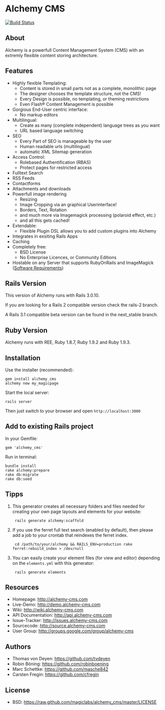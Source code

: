Alchemy CMS
===========

[![Build Status](https://secure.travis-ci.org/magiclabs/alchemy_cms.png)](http://travis-ci.org/magiclabs/alchemy_cms)

About
-----

Alchemy is a powerfull Content Management System (CMS) with an extremly flexible content storing architecture.

Features
--------

- Highly flexible Templating:
  - Content is stored in small parts not as a complete, monolithic page
  - The designer chooses the template structure, not the CMS!
  - Every Design is possible, no templating, or theming restrictions
  - Even Flash® Content Management is possible
- Gorgious End-User centric interface:
  - No markup editors
- Multilingual:
  - Create as many (complete independent) language trees as you want
  - URL based language switching
- SEO
  - Every Part of SEO is manageable by the user
  - Human readable urls (multilingual)
  - automatic XML Sitemap generation
- Access Control:
  - Rolebased Authentification (RBAS)
  - Protect pages for restricted access
- Fulltext Search
- RSS Feeds
- Contactforms
- Attachments and downloads
- Powerfull image rendering
  - Resizing
  - Image Cropping via an graphical Userinterface!
  - Borders, Text, Rotation
  - and much more via Imagemagick processing (polaroid effect, etc.)
  - and all this gets cached!
- Extendable:
  - Flexible Plugin DSL allows you to add custom plugins into Alchemy
- Integrates in exsiting Rails Apps
- Caching
- Completely free:
  - BSD License
  - No Enterprise Licences, or Community Editions
- Hostable on any Server that supports RubyOnRails and ImageMagick ([Software Requirements](https://github.com/magiclabs/alchemy/wiki/Software-Requirements))

Rails Version
-------------

This version of Alchemy runs with Rails 3.0.10.

If you are looking for a Rails 2 compatible version check the rails-2 branch.

A Rails 3.1 compatible beta version can be found in the next_stable branch.

Ruby Version
------------

Alchemy runs with REE, Ruby 1.8.7, Ruby 1.9.2 and Ruby 1.9.3.

Installation
------------

Use the installer (recommended):

    gem install alchemy_cms
    alchemy new my_magicpage

Start the local server:

    rails server

Then just switch to your browser and open `http://localhost:3000`

Add to existing Rails project
-----------------------------

In your Gemfile:

    gem 'alchemy_cms'

Run in terminal:

    bundle install
    rake alchemy:prepare
    rake db:migrate
    rake db:seed

Tipps
-----

1. This generator creates all necessary folders and files needed for creating your own page layouts and elements for your website:

        rails generate alchemy:scaffold

2. If you use the ferret full text search (enabled by default), then please add a job to your crontab that reindexes the ferret index.

        cd /path/to/your/alchemy && RAILS_ENV=production rake ferret:rebuild_index > /dev/null

3. You can easily create your element files (for view and editor) depending on the `elements.yml` with this generator:

        rails generate elements

Resources
---------

* Homepage: <http://alchemy-cms.com>
* Live-Demo: <http://demo.alchemy-cms.com>
* Wiki: <http://wiki.alchemy-cms.com>
* API Documentation: <http://api.alchemy-cms.com>
* Issue-Tracker: <http://issues.alchemy-cms.com>
* Sourcecode: <http://source.alchemy-cms.com>
* User Group: <http://groups.google.com/group/alchemy-cms>

Authors
---------

* Thomas von Deyen: <https://github.com/tvdeyen>
* Robin Böning: <https://github.com/robinboening>
* Marc Schettke: <https://github.com/masche842>
* Carsten Fregin: <https://github.com/cfregin>

License
-------

* BSD: <https://raw.github.com/magiclabs/alchemy_cms/master/LICENSE>
